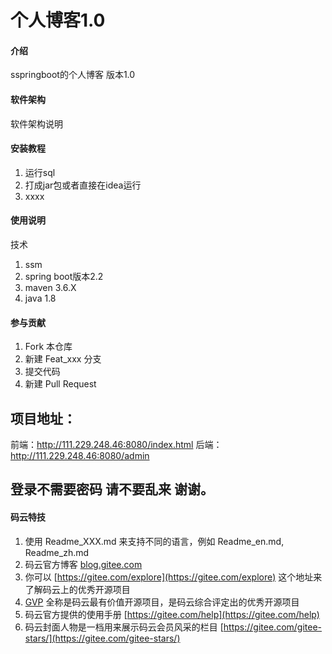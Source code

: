 # 个人博客1.0

#### 介绍
sspringboot的个人博客 版本1.0

#### 软件架构
软件架构说明


#### 安装教程

1.  运行sql
2. 打成jar包或者直接在idea运行
3.  xxxx

#### 使用说明

技术
1. ssm
2. spring boot版本2.2
3. maven 3.6.X
4. java 1.8

#### 参与贡献

1.  Fork 本仓库
2.  新建 Feat_xxx 分支
3.  提交代码
4.  新建 Pull Request
## 项目地址：
前端：http://111.229.248.46:8080/index.html
后端：http://111.229.248.46:8080/admin 
## 登录不需要密码 请不要乱来 谢谢。

#### 码云特技

1.  使用 Readme\_XXX.md 来支持不同的语言，例如 Readme\_en.md, Readme\_zh.md
2.  码云官方博客 [blog.gitee.com](https://blog.gitee.com)
3.  你可以 [https://gitee.com/explore](https://gitee.com/explore) 这个地址来了解码云上的优秀开源项目
4.  [GVP](https://gitee.com/gvp) 全称是码云最有价值开源项目，是码云综合评定出的优秀开源项目
5.  码云官方提供的使用手册 [https://gitee.com/help](https://gitee.com/help)
6.  码云封面人物是一档用来展示码云会员风采的栏目 [https://gitee.com/gitee-stars/](https://gitee.com/gitee-stars/)
